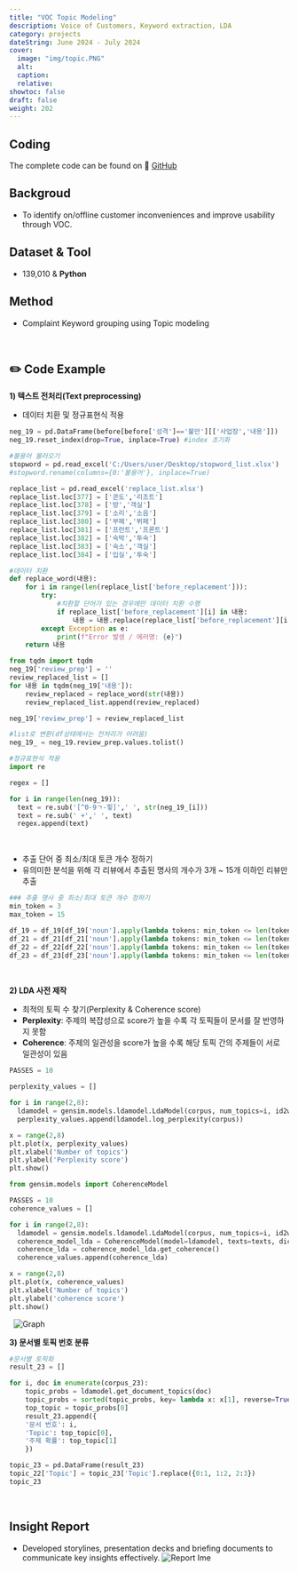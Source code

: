 ```yaml
---
title: "VOC Topic Modeling"
description: Voice of Customers, Keyword extraction, LDA
category: projects
dateString: June 2024 - July 2024
cover:
  image: "img/topic.PNG"
  alt:
  caption:
  relative: 
showtoc: false
draft: false
weight: 202
---
```


## Coding
The complete code can be found on 🔗 [GitHub](https://github.com/PikalounJM/Data-Analytics-Science/blob/main/Modeling/VOC_Topic%20Modeling.ipynb)

## Backgroud
- To identify on/offline customer inconveniences and improve usability through VOC. 

## Dataset & Tool
- 139,010 & **Python**

## Method
- Complaint Keyword grouping using Topic modeling

&nbsp;

## ✏️ Code Example

**1) 텍스트 전처리(Text preprocessing)**
- 데이터 치환 및 정규표현식 적용

```python
neg_19 = pd.DataFrame(before[before['성격']=='불만'][['사업장','내용']])
neg_19.reset_index(drop=True, inplace=True) #index 초기화

#불용어 불러오기
stopword = pd.read_excel('C:/Users/user/Desktop/stopword_list.xlsx')
#stopword.rename(columns={0:'불용어'}, inplace=True)

replace_list = pd.read_excel('replace_list.xlsx')
replace_list.loc[377] = ['콘도','리조트']
replace_list.loc[378] = ['방','객실']
replace_list.loc[379] = ['소리','소음']
replace_list.loc[380] = ['부페','뷔페']
replace_list.loc[381] = ['프런트','프론트']
replace_list.loc[382] = ['숙박','투숙']
replace_list.loc[383] = ['숙소','객실']
replace_list.loc[384] = ['입실','투숙']

#데이터 치환
def replace_word(내용):
    for i in range(len(replace_list['before_replacement'])):
        try:
            #치환할 단어가 있는 경우에만 데이터 치환 수행
            if replace_list['before_replacement'][i] in 내용:
                내용 = 내용.replace(replace_list['before_replacement'][i], replace_list['after_replacement'][i])
        except Exception as e:
            print(f"Error 발생 / 에러명: {e}")
    return 내용

from tqdm import tqdm
neg_19['review_prep'] = ''
review_replaced_list = []
for 내용 in tqdm(neg_19['내용']):
    review_replaced = replace_word(str(내용))
    review_replaced_list.append(review_replaced)

neg_19['review_prep'] = review_replaced_list

#list로 변환(df상태에서는 전처리가 어려움)
neg_19_ = neg_19.review_prep.values.tolist()

#정규표현식 적용
import re

regex = []

for i in range(len(neg_19)):
  text = re.sub('[^0-9ㄱ-힣]',' ', str(neg_19_[i]))
  text = re.sub(' +',' ', text)
  regex.append(text)
```
&nbsp;
- 추출 단어 중 최소/최대 토큰 개수 정하기
- 유의미한 분석을 위해 각 리뷰에서 추출된 명사의 개수가 3개 ~ 15개 이하인 리뷰만 추출

```python
### 추출 명사 중 최소/최대 토큰 개수 정하기
min_token = 3
max_token = 15

df_19 = df_19[df_19['noun'].apply(lambda tokens: min_token <= len(tokens) <= max_token)][['noun','review','사업장']]
df_21 = df_21[df_21['noun'].apply(lambda tokens: min_token <= len(tokens) <= max_token)][['noun','review','사업장']]
df_22 = df_22[df_22['noun'].apply(lambda tokens: min_token <= len(tokens) <= max_token)][['noun','review','사업장']]
df_23 = df_23[df_23['noun'].apply(lambda tokens: min_token <= len(tokens) <= max_token)][['noun','review','사업장']]
```
&nbsp;

**2) LDA 사전 제작**

- 최적의 토픽 수 찾기(Perplexity & Coherence score)
- **Perplexity**: 주제의 복잡성으로 score가 높을 수록 각 토픽들이 문서를 잘 반영하지 못함
- **Coherence**: 주제의 일관성을 score가 높을 수록 해당 토픽 간의 주제들이 서로 일관성이 있음

```python
PASSES = 10

perplexity_values = []

for i in range(2,8):
  ldamodel = gensim.models.ldamodel.LdaModel(corpus, num_topics=i, id2word=id2word, passes = PASSES)
  perplexity_values.append(ldamodel.log_perplexity(corpus))

x = range(2,8)
plt.plot(x, perplexity_values)
plt.xlabel('Number of topics')
plt.ylabel('Perplexity score')
plt.show()

from gensim.models import CoherenceModel

PASSES = 10
coherence_values = []

for i in range(2,8):
  ldamodel = gensim.models.ldamodel.LdaModel(corpus, num_topics=i, id2word=id2word, passes = PASSES, random_state=10)
  coherence_model_lda = CoherenceModel(model=ldamodel, texts=texts, dictionary=id2word)
  coherence_lda = coherence_model_lda.get_coherence()
  coherence_values.append(coherence_lda)

x = range(2,8)
plt.plot(x, coherence_values)
plt.xlabel('Number of topics')
plt.ylabel('coherence score')
plt.show()
```
&nbsp;
![Graph](/img/graph.PNG)


**3) 문서별 토픽 번호 분류**
```python
#문서별 토픽화
result_23 = []

for i, doc in enumerate(corpus_23):
    topic_probs = ldamodel.get_document_topics(doc)
    topic_probs = sorted(topic_probs, key= lambda x: x[1], reverse=True)
    top_topic = topic_probs[0]
    result_23.append({
    '문서 번호': i,
    'Topic': top_topic[0],
    '주제 확률': top_topic[1]
    })

topic_23 = pd.DataFrame(result_23)
topic_22['Topic'] = topic_23['Topic'].replace({0:1, 1:2, 2:3})
topic_23
```
&nbsp;
## Insight Report
- Developed storylines, presentation decks and briefing documents to communicate key insights effectively.
![Report Ime](/img/voc.PNG)
